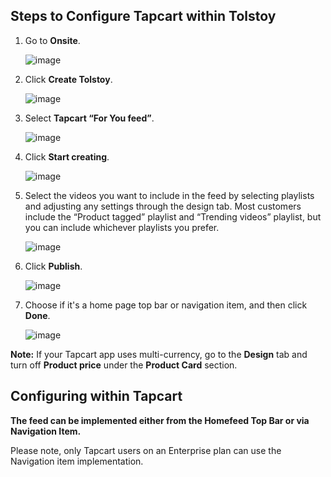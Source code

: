 ## Steps to Configure Tapcart within Tolstoy

1. Go to **Onsite**.

   ![image](https://github.com/user-attachments/assets/34cd29aa-2eb2-4ada-bd15-bc96487ab8c2)

2. Click **Create Tolstoy**.

   ![image](https://github.com/user-attachments/assets/281f698d-a194-400a-8f2f-6e7701e9a33c)

3. Select **Tapcart “For You feed”**.

   ![image](https://github.com/user-attachments/assets/02f77f89-e8f4-4395-81bb-cf256186ebb2)

4. Click **Start creating**.

   ![image](https://github.com/user-attachments/assets/8a223be0-09b7-42b8-ac81-d23dc7e1e07b)

5. Select the videos you want to include in the feed by selecting playlists and adjusting any settings through the design tab. Most customers include the “Product tagged” playlist and “Trending videos” playlist, but you can include whichever playlists you prefer.

   ![image](https://github.com/user-attachments/assets/13bca2ac-52da-4982-a5f8-1455372ca7fa)

6. Click **Publish**.

   ![image](https://github.com/user-attachments/assets/78c4ca98-c883-4eaf-8195-9bfb3babd9b4)

7. Choose if it's a home page top bar or navigation item, and then click **Done**.

   ![image](https://github.com/user-attachments/assets/b11d0eec-216b-45de-b8fa-ef49b565efe1)

**Note:** If your Tapcart app uses multi-currency, go to the **Design** tab and turn off **Product price** under the **Product Card** section.

## Configuring within Tapcart

**The feed can be implemented either from the Homefeed Top Bar or via Navigation Item.**

Please note, only Tapcart users on an Enterprise plan can use the Navigation item implementation.